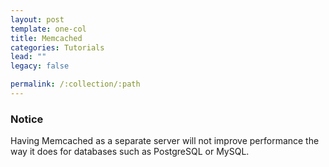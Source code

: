 ```yaml
---
layout: post
template: one-col
title: Memcached
categories: Tutorials
lead: ""
legacy: false

permalink: /:collection/:path
---
```



### Notice

Having Memcached as a separate server will not improve performance the way it does for databases such as PostgreSQL or MySQL.


